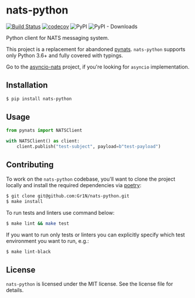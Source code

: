 # nats-python

[![Build Status](https://cloud.drone.io/api/badges/Gr1N/nats-python/status.svg)](https://cloud.drone.io/Gr1N/nats-python) [![codecov](https://codecov.io/gh/Gr1N/nats-python/branch/master/graph/badge.svg)](https://codecov.io/gh/Gr1N/nats-python) ![PyPI](https://img.shields.io/pypi/v/nats-python.svg?label=pypi%20version) ![PyPI - Downloads](https://img.shields.io/pypi/dm/nats-python.svg?label=pypi%20downloads)

Python client for NATS messaging system.

This project is a replacement for abandoned [pynats](https://github.com/mcuadros/pynats). `nats-python` supports only Python 3.6+ and fully covered with typings.

Go to the [asyncio-nats](https://github.com/nats-io/asyncio-nats) project, if you're looking for `asyncio` implementation.

## Installation

```sh
$ pip install nats-python
```

## Usage

```python
from pynats import NATSClient

with NATSClient() as client:
    client.publish("test-subject", payload=b"test-payload")
```

## Contributing

To work on the `nats-python` codebase, you'll want to clone the project locally and install the required dependencies via [poetry](https://poetry.eustace.io):

```sh
$ git clone git@github.com:Gr1N/nats-python.git
$ make install
```

To run tests and linters use command below:

```sh
$ make lint && make test
```

If you want to run only tests or linters you can explicitly specify which test environment you want to run, e.g.:

```sh
$ make lint-black
```

## License

`nats-python` is licensed under the MIT license. See the license file for details.
